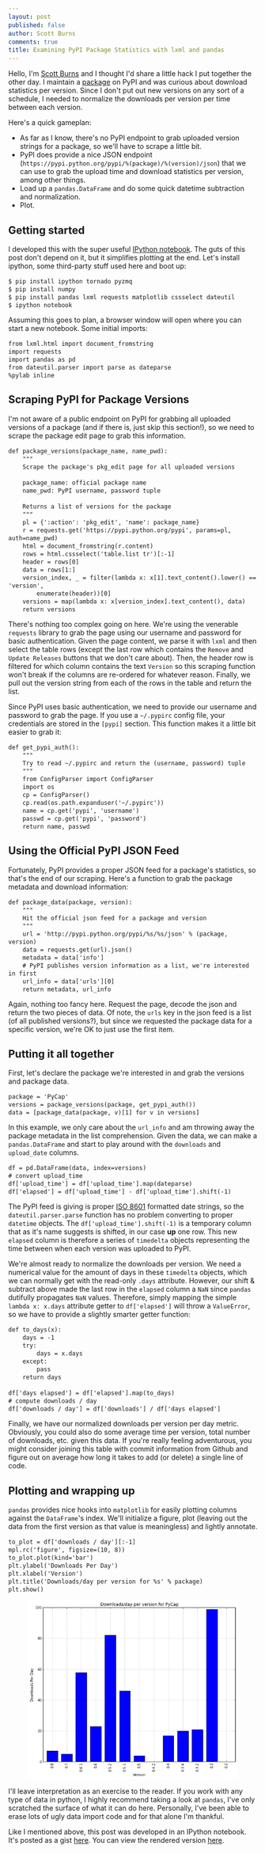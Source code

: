 ```yaml
---
layout: post
published: false
author: Scott Burns
comments: true
title: Examining PyPI Package Statistics with lxml and pandas
---
```


Hello, I'm [Scott Burns](http://sburns.github.com) and I thought I'd share a little hack I put together the other day. I maintain a [package](https://pypi.python.org/pypi/PyCap/) on PyPI and was curious about download statistics per version. Since I don't put out new versions on any sort of a schedule, I needed to normalize the downloads per version per time between each version.

Here's a quick gameplan:

* As far as I know, there's no PyPI endpoint to grab uploaded version strings for a package, so we'll have to scrape a little bit.
* PyPI does provide a nice JSON endpoint (`https://pypi.python.org/pypi/%(package)/%(version)/json`) that we can use to grab the upload time and download statistics per version, among other things.
* Load up a `pandas.DataFrame` and do some quick datetime subtraction and normalization.
* Plot.

## Getting started

I developed this with the super useful [IPython notebook](http://ipython.org/ipython-doc/dev/interactive/htmlnotebook.html). The guts of this post don't depend on it, but it simplifies plotting at the end. Let's install ipython, some third-party stuff used here and boot up:

    $ pip install ipython tornado pyzmq
    $ pip install numpy
    $ pip install pandas lxml requests matplotlib cssselect dateutil
    $ ipython notebook

Assuming this goes to plan, a browser window will open where you can start a new notebook. Some initial imports:

    from lxml.html import document_fromstring
    import requests
    import pandas as pd
    from dateutil.parser import parse as dateparse
    %pylab inline

## Scraping PyPI for Package Versions

I'm not aware of a public endpoint on PyPI for grabbing all uploaded versions of a package (and if there is, just skip this section!), so we need to scrape the package edit page to grab this information.

    def package_versions(package_name, name_pwd):
        """
        Scrape the package's pkg_edit page for all uploaded versions

        package_name: official package name
        name_pwd: PyPI username, password tuple

        Returns a list of versions for the package
        """
        pl = {':action': 'pkg_edit', 'name': package_name}
        r = requests.get('https://pypi.python.org/pypi', params=pl, auth=name_pwd)
        html = document_fromstring(r.content)
        rows = html.cssselect('table.list tr')[:-1]
        header = rows[0]
        data = rows[1:]
        version_index, _ = filter(lambda x: x[1].text_content().lower() == 'version',
            enumerate(header))[0]
        versions = map(lambda x: x[version_index].text_content(), data)
        return versions

There's nothing too complex going on here. We're using the venerable `requests` library to grab the page using our username and password for basic authentication. Given the page content, we parse it with `lxml` and then select the table rows (except the last row which contains the `Remove` and `Update Releases` buttons that we don't care about). Then, the header row is filtered for which column contains the text `Version` so this scraping function won't break if the columns are re-ordered for whatever reason. Finally, we pull out the version string from each of the rows in the table and return the list.

Since PyPI uses basic authentication, we need to provide our username and password to grab the page. If you use a `~/.pypirc` config file, your credentials are stored in the `[pypi]` section. This function makes it a little bit easier to grab it:

    def get_pypi_auth():
        """
        Try to read ~/.pypirc and return the (username, password) tuple
        """
        from ConfigParser import ConfigParser
        import os
        cp = ConfigParser()
        cp.read(os.path.expanduser('~/.pypirc'))
        name = cp.get('pypi', 'username')
        passwd = cp.get('pypi', 'password')
        return name, passwd

## Using the Official PyPI JSON Feed

Fortunately, PyPI provides a proper JSON feed for a package's statistics, so that's the end of our scraping. Here's a function to grab the package metadata and download information:

    def package_data(package, version):
        """
        Hit the official json feed for a package and version
        """
        url = 'http://pypi.python.org/pypi/%s/%s/json' % (package, version)
        data = requests.get(url).json()
        metadata = data['info']
        # PyPI publishes version information as a list, we're interested in first
        url_info = data['urls'][0]
        return metadata, url_info

Again, nothing too fancy here. Request the page, decode the json and return the two pieces of data. Of note, the `urls` key in the json feed is a list (of all published versions?), but since we requested the package data for a specific version, we're OK to just use the first item.

## Putting it all together

First, let's declare the package we're interested in and grab the versions and package data.

    package = 'PyCap'
    versions = package_versions(package, get_pypi_auth())
    data = [package_data(package, v)[1] for v in versions]

In this example, we only care about the `url_info` and am throwing away the package metadata in the list comprehension. Given the data, we can make a `pandas.DataFrame` and start to play around with the `downloads` and `upload_date` columns.

    df = pd.DataFrame(data, index=versions)
    # convert upload_time
    df['upload_time'] = df['upload_time'].map(dateparse)
    df['elapsed'] = df['upload_time'] - df['upload_time'].shift(-1)

The PyPI feed is giving is proper [ISO 8601](http://en.wikipedia.org/wiki/ISO_8601#Combined_date_and_time_representations) formatted date strings, so the `dateutil.parser.parse` function has no problem converting to proper `datetime` objects. The `df['upload_time'].shift(-1)` is a temporary column that as it's name suggests is shifted, in our case **up** one row. This new `elapsed` column is therefore a series of `timedelta` objects representing the time between when each version was uploaded to PyPI.

We're almost ready to normalize the downloads per version. We need a numerical value for the amount of days in these `timedelta` objects, which we can normally get with the read-only `.days` attribute. However, our shift & subtract above made the last row in the `elapsed` column a `NaN` since `pandas` dutifully propagates `NaN` values. Therefore, simply mapping the simple `lambda x: x.days` attribute getter to `df['elapsed']` will throw a `ValueError`, so we have to provide a slightly smarter getter function:

    def to_days(x):
        days = -1
        try:
            days = x.days
        except:
            pass
        return days

    df['days elapsed'] = df['elapsed'].map(to_days)
    # compute downloads / day
    df['downloads / day'] = df['downloads'] / df['days elapsed']

Finally, we have our normalized downloads per version per day metric. Obviously, you could also do some average time per version, total number of downloads, etc. given this data. If you're really feeling adventurous, you might consider joining this table with commit information from Github and figure out on average how long it takes to add (or delete) a single line of code.

## Plotting and wrapping up

`pandas` provides nice hooks into `matplotlib` for easily plotting columns against the `DataFrame`'s index. We'll initialize a figure, plot (leaving out the data from the first version as that value is meaningless) and lightly annotate.

    to_plot = df['downloads / day'][:-1]
    mpl.rc('figure', figsize=(10, 8))
    to_plot.plot(kind='bar')
    plt.ylabel('Downloads Per Day')
    plt.xlabel('Version')
    plt.title('Downloads/day per version for %s' % package)
    plt.show()

<figure>
    <img src="/images/blog-content/pycap-dl.png">
</figure>

I'll leave interpretation as an exercise to the reader. If you work with any type of data in python, I highly recommend taking a look at `pandas`, I've only scratched the surface of what it can do here. Personally, I've been able to erase lots of ugly data import code and for that alone I'm thankful.

Like I mentioned above, this post was developed in an IPython notebook. It's posted as a gist [here](https://gist.github.com/sburns/5153499). You can view the rendered version [here](http://nbviewer.ipython.org/5153499).
